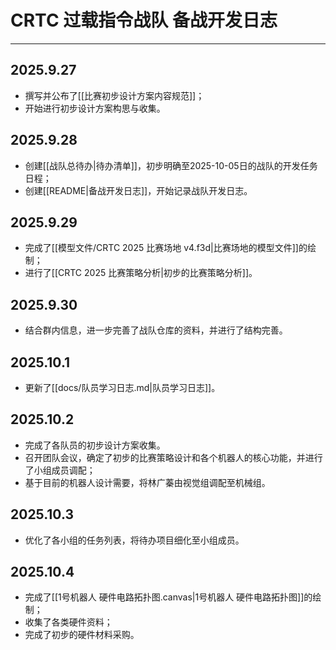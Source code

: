 # CRTC 过载指令战队 备战开发日志

---

## 2025.9.27

- 撰写并公布了[[比赛初步设计方案内容规范]]；
- 开始进行初步设计方案构思与收集。

## 2025.9.28

- 创建[[战队总待办|待办清单]]，初步明确至2025-10-05日的战队的开发任务日程；
- 创建[[README|备战开发日志]]，开始记录战队开发日志。

## 2025.9.29

- 完成了[[模型文件/CRTC 2025 比赛场地 v4.f3d|比赛场地的模型文件]]的绘制；
- 进行了[[CRTC 2025 比赛策略分析|初步的比赛策略分析]]。

## 2025.9.30

- 结合群内信息，进一步完善了战队仓库的资料，并进行了结构完善。

## 2025.10.1

- 更新了[[docs/队员学习日志.md|队员学习日志]]。

## 2025.10.2

- 完成了各队员的初步设计方案收集。
- 召开团队会议，确定了初步的比赛策略设计和各个机器人的核心功能，并进行了小组成员调配；
- 基于目前的机器人设计需要，将林广蓁由视觉组调配至机械组。

## 2025.10.3

- 优化了各小组的任务列表，将待办项目细化至小组成员。

## 2025.10.4

- 完成了[[1号机器人 硬件电路拓扑图.canvas|1号机器人 硬件电路拓扑图]]的绘制；
- 收集了各类硬件资料；
- 完成了初步的硬件材料采购。